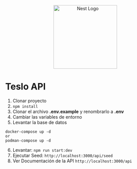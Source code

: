 <p align="center">
  <a href="http://nestjs.com/" target="blank"><img src="https://nestjs.com/img/logo-small.svg" width="200" alt="Nest Logo" /></a>
</p>

# Teslo API

1. Clonar proyecto
2. ```npm install```
3. Clonar el archivo __.env.example__ y renombrarlo a __.env__
4. Cambiar las variables de entorno
5. Levantar la base de datos
```
docker-compose up -d
or
podman-compose up -d
```
6. Levantar: ```npm run start:dev```
7. Ejecutar Seed: ```http://localhost:3000/api/seed```
8. Ver Documentación de la API ```http://localhost:3000/api```

